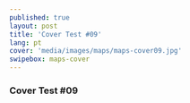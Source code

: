 ```yaml
---
published: true
layout: post
title: 'Cover Test #09'
lang: pt
cover: 'media/images/maps/maps-cover09.jpg'
swipebox: maps-cover
---
```

### Cover Test #09

